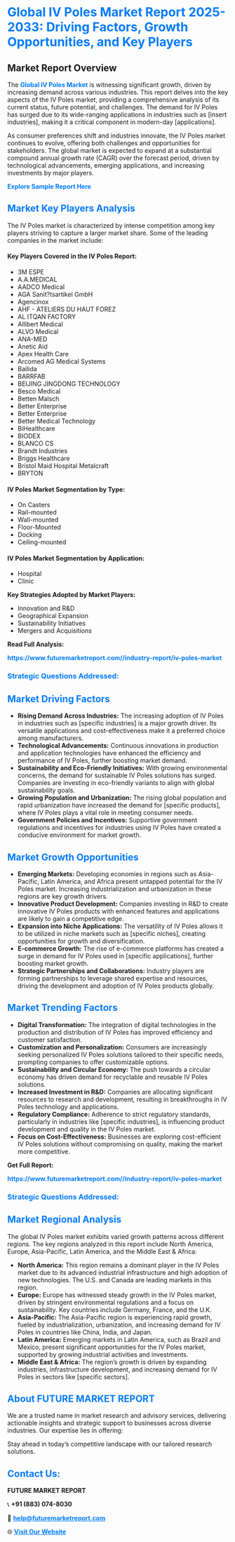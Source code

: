 <h1 style="color: #007BFF;">Global IV Poles Market Report 2025-2033: Driving Factors, Growth Opportunities, and Key Players</h1>

<section id="overview">
<h2>Market Report Overview</h2>
<p>The <a href="https://www.futuremarketreport.com//industry-report/iv-poles-market" style="color: #007BFF; text-decoration: none;"><strong>Global IV Poles Market</strong></a> is witnessing significant growth, driven by increasing demand across various industries. This report delves into the key aspects of the IV Poles market, providing a comprehensive analysis of its current status, future potential, and challenges. The demand for IV Poles has surged due to its wide-ranging applications in industries such as [insert industries], making it a critical component in modern-day [applications].</p>
<p>As consumer preferences shift and industries innovate, the IV Poles market continues to evolve, offering both challenges and opportunities for stakeholders. The global market is expected to expand at a substantial compound annual growth rate (CAGR) over the forecast period, driven by technological advancements, emerging applications, and increasing investments by major players.</p>
</section>

<section id="overview">
<p><a href="https://www.futuremarketreport.com//request-sample/reportId=46067" style="color: #007BFF; text-decoration: none;"><strong>Explore Sample Report Here</strong></a></p>
</section>

<section id="key-players">
<h2 style="color: #007BFF;">Market Key Players Analysis</h2>
<p>The IV Poles market is characterized by intense competition among key players striving to capture a larger market share. Some of the leading companies in the market include:</p>
<h4>Key Players Covered in the IV Poles Report:</h4>
<ul><li>3M ESPE</li><li>A.A.MEDICAL</li><li>AADCO Medical</li><li>AGA Sanit?tsartikel GmbH</li><li>Agencinox</li><li>AHF - ATELIERS DU HAUT FOREZ</li><li>AL ITQAN FACTORY</li><li>Allibert Medical</li><li>ALVO Medical</li><li>ANA-MED</li><li>Anetic Aid</li><li>Apex Health Care</li><li>Arcomed AG Medical Systems</li><li>Bailida</li><li>BARRFAB</li><li>BEIJING JINGDONG TECHNOLOGY</li><li>Besco Medical</li><li>Betten Malsch</li><li>Better Enterprise</li><li>Better Enterprise</li><li>Better Medical Technology</li><li>BiHealthcare</li><li>BIODEX</li><li>BLANCO CS</li><li>Brandt Industries</li><li>Briggs Healthcare</li><li>Bristol Maid Hospital Metalcraft</li><li>BRYTON</li></ul>
<h4>IV Poles Market Segmentation by Type:</h4>
<ul><li>On Casters</li><li>Rail-mounted</li><li>Wall-mounted</li><li>Floor-Mounted</li><li>Docking</li><li>Ceiling-mounted</li></ul>

<h4>IV Poles Market Segmentation by Application:</h4>
<ul><li>Hospital</li><li>Clinic</li></ul>
<p><strong>Key Strategies Adopted by Market Players:</strong></p>
<ul>
<li>Innovation and R&D</li>
<li>Geographical Expansion</li>
<li>Sustainability Initiatives</li>
<li>Mergers and Acquisitions</li>
</ul>
</section>

<section>
<p><strong>Read Full Analysis: </strong></p><a href="https://www.futuremarketreport.com//industry-report/iv-poles-market" style="color: #007BFF; text-decoration: none;"><strong>https://www.futuremarketreport.com//industry-report/iv-poles-market</strong></a>
<h3 style="color: #007BFF;">Strategic Questions Addressed:</h3>
</section>

<section id="driving-factors">
<h2 style="color: #007BFF;">Market Driving Factors</h2>
<ul>
<li><strong>Rising Demand Across Industries:</strong> The increasing adoption of IV Poles in industries such as [specific industries] is a major growth driver. Its versatile applications and cost-effectiveness make it a preferred choice among manufacturers.</li>
<li><strong>Technological Advancements:</strong> Continuous innovations in production and application technologies have enhanced the efficiency and performance of IV Poles, further boosting market demand.</li>
<li><strong>Sustainability and Eco-Friendly Initiatives:</strong> With growing environmental concerns, the demand for sustainable IV Poles solutions has surged. Companies are investing in eco-friendly variants to align with global sustainability goals.</li>
<li><strong>Growing Population and Urbanization:</strong> The rising global population and rapid urbanization have increased the demand for [specific products], where IV Poles plays a vital role in meeting consumer needs.</li>
<li><strong>Government Policies and Incentives:</strong> Supportive government regulations and incentives for industries using IV Poles have created a conducive environment for market growth.</li>
</ul>
</section>

<section id="growth-opportunities">
<h2 style="color: #007BFF;">Market Growth Opportunities</h2>
<ul>
<li><strong>Emerging Markets:</strong> Developing economies in regions such as Asia-Pacific, Latin America, and Africa present untapped potential for the IV Poles market. Increasing industrialization and urbanization in these regions are key growth drivers.</li>
<li><strong>Innovative Product Development:</strong> Companies investing in R&D to create innovative IV Poles products with enhanced features and applications are likely to gain a competitive edge.</li>
<li><strong>Expansion into Niche Applications:</strong> The versatility of IV Poles allows it to be utilized in niche markets such as [specific niches], creating opportunities for growth and diversification.</li>
<li><strong>E-commerce Growth:</strong> The rise of e-commerce platforms has created a surge in demand for IV Poles used in [specific applications], further boosting market growth.</li>
<li><strong>Strategic Partnerships and Collaborations:</strong> Industry players are forming partnerships to leverage shared expertise and resources, driving the development and adoption of IV Poles products globally.</li>
</ul>
</section>

<section id="trending-factors">
<h2 style="color: #007BFF;">Market Trending Factors</h2>
<ul>
<li><strong>Digital Transformation:</strong> The integration of digital technologies in the production and distribution of IV Poles has improved efficiency and customer satisfaction.</li>
<li><strong>Customization and Personalization:</strong> Consumers are increasingly seeking personalized IV Poles solutions tailored to their specific needs, prompting companies to offer customizable options.</li>
<li><strong>Sustainability and Circular Economy:</strong> The push towards a circular economy has driven demand for recyclable and reusable IV Poles solutions.</li>
<li><strong>Increased Investment in R&D:</strong> Companies are allocating significant resources to research and development, resulting in breakthroughs in IV Poles technology and applications.</li>
<li><strong>Regulatory Compliance:</strong> Adherence to strict regulatory standards, particularly in industries like [specific industries], is influencing product development and quality in the IV Poles market.</li>
<li><strong>Focus on Cost-Effectiveness:</strong> Businesses are exploring cost-efficient IV Poles solutions without compromising on quality, making the market more competitive.</li>
</ul>
</section>

<section>
<p><strong>Get Full Report: </strong></p><a href="https://www.futuremarketreport.com//industry-report/iv-poles-market" style="color: #007BFF; text-decoration: none;"><strong>https://www.futuremarketreport.com//industry-report/iv-poles-market</strong></a>
<h3 style="color: #007BFF;">Strategic Questions Addressed:</h3>
</section>


<section id="regional-analysis">
<h2 style="color: #007BFF;">Market Regional Analysis</h2>
<p>The global IV Poles market exhibits varied growth patterns across different regions. The key regions analyzed in this report include North America, Europe, Asia-Pacific, Latin America, and the Middle East & Africa:</p>
<ul>
<li><strong>North America:</strong> This region remains a dominant player in the IV Poles market due to its advanced industrial infrastructure and high adoption of new technologies. The U.S. and Canada are leading markets in this region.</li>
<li><strong>Europe:</strong> Europe has witnessed steady growth in the IV Poles market, driven by stringent environmental regulations and a focus on sustainability. Key countries include Germany, France, and the U.K.</li>
<li><strong>Asia-Pacific:</strong> The Asia-Pacific region is experiencing rapid growth, fueled by industrialization, urbanization, and increasing demand for IV Poles in countries like China, India, and Japan.</li>
<li><strong>Latin America:</strong> Emerging markets in Latin America, such as Brazil and Mexico, present significant opportunities for the IV Poles market, supported by growing industrial activities and investments.</li>
<li><strong>Middle East & Africa:</strong> The region’s growth is driven by expanding industries, infrastructure development, and increasing demand for IV Poles in sectors like [specific sectors].</li>
</ul>
</section>

<footer>
<h2 style="color: #007BFF;">About FUTURE MARKET REPORT</h2>
<p>We are a trusted name in market research and advisory services, delivering actionable insights and strategic support to businesses across diverse industries. Our expertise lies in offering:</p>

<p>Stay ahead in today’s competitive landscape with our tailored research solutions.</p>

<h2 style="color: #007BFF;">Contact Us:</h2>
<p><strong>FUTURE MARKET REPORT</strong></p>
<p>📞 <strong>+91 (883) 074-8030</strong></p>
<p>📧 <strong><a href="mailto:help@futuremarketreport.com" style="color: #007BFF;">help@futuremarketreport.com</a></strong></p>
<p>🌐 <strong><a href="https://www.futuremarketreport.com/" style="color: #007BFF;">Visit Our Website</a></strong></p>
</footer>